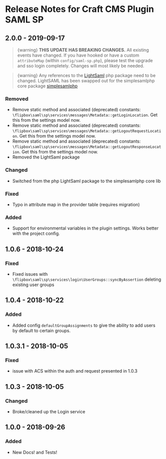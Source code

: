 # Release Notes for Craft CMS Plugin SAML SP

## 2.0.0 - 2019-09-17
> {warning} **THIS UPDATE HAS BREAKING CHANGES.** All existing events have changed. If you have hooked or have a custom `attributeMap` (within `config/saml-sp.php`), please test the upgrade and sso login completely. Changes will most likely be needed.

> {warning} Any references to the [LightSaml](https://github.com/lightSAML/lightSAML) php package need to be changed. LightSAML has been swapped out for the simplesamlphp core package [simplesamlphp](https://github.com/simplesamlphp/saml2)

### Removed
- Remove static method and associated (deprecated) constants: `\flipbox\saml\sp\services\messages\Metadata::getLoginLocation`. Get this from the settings model now.
- Remove static method and associated (deprecated) constants: `\flipbox\saml\sp\services\messages\Metadata::getLogoutRequestLocation`. Get this from the settings model now.
- Remove static method and associated (deprecated) constants: `\flipbox\saml\sp\services\messages\Metadata::getLogoutResponseLocation`. Get this from the settings model now.
- Removed the LightSaml package

### Changed
- Switched from the php LightSaml package to the simplesamlphp core lib

### Fixed
- Typo in attribute map in the provider table (requires migration)

### Added 
- Support for environmental variables in the plugin settings. Works better with the project config.

## 1.0.6 - 2018-10-24
### Fixed
- Fixed issues with `\flipbox\saml\sp\services\login\UserGroups::syncByAssertion` deleting existing user groups

## 1.0.4 - 2018-10-22
### Added
- Added config `defaultGroupAssignments` to give the ability to add users by default to certain groups.

## 1.0.3.1 - 2018-10-05
### Fixed
- issue with ACS within the auth and request presented in 1.0.3

## 1.0.3 - 2018-10-05
### Changed
- Broke/cleaned up the Login service

## 1.0.0 - 2018-09-26
### Added
- New Docs! and Tests!

